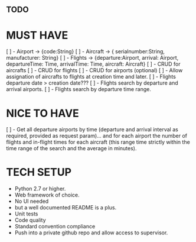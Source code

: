 ## TODO

# MUST HAVE

[ ] - Airport -> {code:String}
[ ] - Aircraft -> { serialnumber:String, manufacturer: String}
[ ] - Flights -> {departure:Airport, arrival: Airport, departureTime: Time, arrivalTime: Time, aircraft: Aircraft}
[ ] - CRUD for aircrafts
[ ] - CRUD for flights
[ ] - CRUD for airports (optional)
[ ] - Allow assignation of aircrafts to flights at creation time and later.
[ ] - Flights departure date > creation date???
[ ] - Flights search by departure and arrival airports.
[ ] - Flights search by departure time range.

# NICE TO HAVE

[ ] - Get all departure airports by time (departure and arrival interval as required, provided as request param)... and for each airport the number of flights and in-flight times for each aircraft (this range time strictly within the time range of the search and the average in minutes).

# TECH SETUP

- Python 2.7 or higher.
- Web framework of choice.
- No UI needed
- but a well documented README is a plus.
- Unit tests
- Code quality
- Standard convention compliance
- Push into a private github repo and allow access to supervisor.
